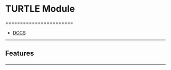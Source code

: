 # TURTLE Module
=======================

- [DOCS]()


-----------------------------------------------------------------------------------------------------

## Features


### 

-----------------------------------------------------------------------------------------------------